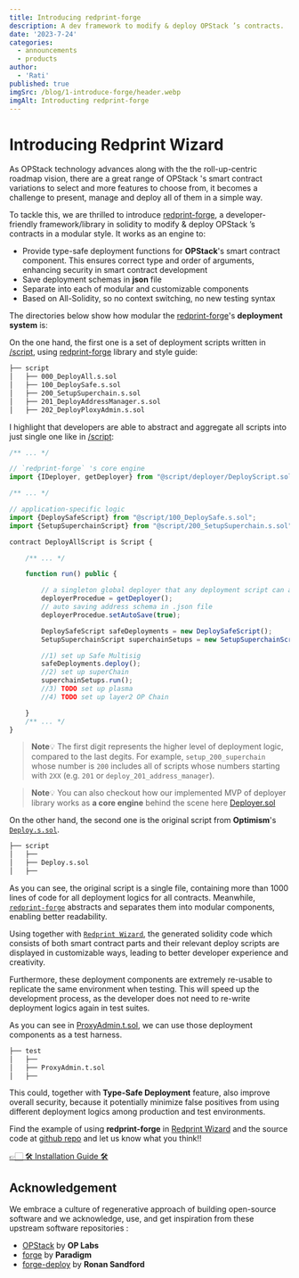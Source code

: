 ```yaml
---
title: Introducing redprint-forge
description: A dev framework to modify & deploy OPStack ’s contracts.
date: '2023-7-24'
categories:
  - announcements
  - products
author:
  - 'Rati'
published: true
imgSrc: /blog/1-introduce-forge/header.webp
imgAlt: Introducting redprint-forge
---
```


# Introducing Redprint Wizard


As OPStack technology advances along with the the roll-up-centric roadmap vision, there are a great range of OPStack 's smart contract variations to select and more features to choose from, it becomes a challenge to present, manage and deploy all of them in a simple way. 

To tackle this, we are thrilled to  introduce [redprint-forge](https://github.com/Ratimon/redprint-forge), a developer-friendly framework/library in solidity to modify & deploy OPStack ’s contracts in a modular style. It works as an engine to:

- Provide type-safe deployment functions for **OPStack**'s smart contract component. This ensures correct type and order of arguments, enhancing security in smart contract development
- Save deployment schemas in **json** file
- Separate into each of modular and customizable components
- Based on All-Solidity, so no context switching, no new testing syntax

The directories below show how modular the [redprint-forge](https://github.com/Ratimon/redprint-forge)'s **deployment system** is:

On the one hand, the first one is a set of deployment scripts written in [/script](https://github.com/Ratimon/redprint-optimism-contracts-examples/tree/main/script), using [redprint-forge](https://github.com/Ratimon/redprint-forge) library and style guide:

```sh 
├── script
│   ├── 000_DeployAll.s.sol
│   ├── 100_DeploySafe.s.sol
│   ├── 200_SetupSuperchain.s.sol
│   ├── 201_DeployAddressManager.s.sol
│   ├── 202_DeployPloxyAdmin.s.sol
```

I highlight that developers are able to abstract and aggregate all scripts into just single one like in [/script](https://github.com/Ratimon/redprint-optimism-contracts-examples/blob/main/script/000_DeployAll.s.sol):

```ts
/** ... */

// `redprint-forge` 's core engine
import {IDeployer, getDeployer} from "@script/deployer/DeployScript.sol";

/** ... */

// application-specific logic
import {DeploySafeScript} from "@script/100_DeploySafe.s.sol";
import {SetupSuperchainScript} from "@script/200_SetupSuperchain.s.sol";

contract DeployAllScript is Script {

    /** ... */

    function run() public {

        // a singleton global deployer that any deployment script can access
        deployerProcedue = getDeployer();
        // auto saving address schema in .json file
        deployerProcedue.setAutoSave(true);

        DeploySafeScript safeDeployments = new DeploySafeScript();
        SetupSuperchainScript superchainSetups = new SetupSuperchainScript();

        //1) set up Safe Multisig
        safeDeployments.deploy();
        //2) set up superChain
        superchainSetups.run();
        //3) TODO set up plasma
        //4) TODO set up layer2 OP Chain

    }
    /** ... */
}
```

> **Note**💡
The first digit represents the higher level of deployment logic, compared to the last degits. For example, `setup_200_superchain` whose number is `200` includes all of scripts whose numbers starting with `2XX` (e.g. `201` or `deploy_201_address_manager`).

> **Note**💡
You can also checkout how our implemented MVP of deployer library works as **a core engine** behind the scene here [Deployer.sol](https://github.com/Ratimon/redprint-optimism-contracts-examples/blob/efa1d92424989f0b7c313f9a1d1592b64ea1aadd/script/deployer/Deployer.sol)

On the other hand, the second one is the original script from **Optimism**'s [`Deploy.s.sol`](https://github.com/ethereum-optimism/optimism/blob/abfc1e1f37a89405bacd08a3bb6363250d3f68f5/packages/contracts-bedrock/scripts/Deploy.s.sol).

```sh
├── script
│   ├──
│   ├── Deploy.s.sol
│   ├──
```

As you can see, the original script is a single file, containing more than 1000 lines of code for all deployment logics for all contracts. Meanwhile, [`redprint-forge`](https://github.com/Ratimon/redprint-forge) abstracts and separates them into modular components, enabling better readability.

Using together with [`Redprint Wizard`](https://redprint.ninja/), the generated solidity code which consists of both smart contract parts and their relevant deploy scripts are displayed in customizable ways, leading to better developer experience and creativity.

Furthermore, these deployment components are extremely re-usable to replicate the same environment when testing. This will speed up the development process, as the developer does not need to re-write deployment logics again in test suites.

As you can see in [ProxyAdmin.t.sol](https://github.com/Ratimon/redprint-optimism-contracts-examples/blob/main/test/ProxyAdmin.t.sol), we can use those deployment components as a test harness.

```sh
├── test
│   ├──
│   ├── ProxyAdmin.t.sol
│   ├──
```

This could, together with **Type-Safe Deployment** feature, also improve overall security, because it potentially minimize false positives from using different deployment logics among production and test environments.

Find the example of using **redprint-forge** in [Redprint Wizard](http://redprint.ninja/) and the source code at [github repo](https://github.com/Ratimon/redprint-forge) and let us know what you think!!

[👉🏻  🛠️ Installation Guide 🛠️](https://github.com/Ratimon/redprint-forge?tab=readme-ov-file#installation)

## Acknowledgement

We embrace a culture of regenerative approach of building open-source software and we acknowledge, use, and get inspiration from these upstream software repositories :
- [OPStack](https://github.com/ethereum-optimism/optimism) by **OP Labs**
- [forge](https://github.com/foundry-rs/foundry/tree/master/crates/forge) by **Paradigm**
- [forge-deploy](https://github.com/wighawag/forge-deploy) by **Ronan Sandford**